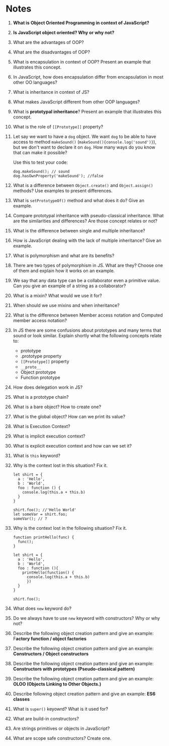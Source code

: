 # Notes

1. **What is** **Object Oriented Programming in context of JavaScript?**
2. **Is JavaScript object oriented? Why or why not?**
3. What are the advantages of OOP?
4. What are the disadvantages of OOP? 
5. What is encapsulation in context of OOP? Present an example that illustrates this concept.
6. In JavaScript, how does encapsulation differ from encapsulation in most other OO languages?
7. What is inheritance in context of JS?
8. What makes JavaScript different from other OOP languages?
9. What is **prototypal inheritance**? Present an example that illustrates this concept.
10. What is the role of `[[Prototype]]` property?
11. Let say we want to have a `dog` object. We want `dog` to be able to have access to method `makeSound()` (`makeSound(){console.log('sound')}`), but we don't want to declare it on `dog`. How many ways do you know that can make it possible?
    
    Use this to test your code:
    
    ```
    dog.makeSound(); // sound
    dog.hasOwnProperty('makeSound'); //false
    
    ```
    
12. What is a difference between `Object.create()` and `Object.assign()` methods? Use examples to present differences.
13. What is `setPrototypeOf()` method and what does it do? Give an example.
14. Compare prototypal inheritance with pseudo-classical inheritance. What are the similarities and differences? Are those concept relates or not?
15. What is the difference between single and multiple inheritance?
16. How is JavaScript dealing with the lack of multiple inheritance? Give an example.
17. What is polymorphism and what are its benefits?
18. There are two types of polymorphism in JS. What are they? Choose one of them and explain how it works on an example.
19. We say that any data type can be a collaborator even a primitive value. Can you give an example of a string as a collaborator?
20. What is a mixin? What would we use it for?
21. When should we use mixins and when inheritance?
22. What is the difference between Member access notation and Computed member access notation?
23. In JS there are some confusions about prototypes and many terms that sound or look similar. Explain shortly what the following concepts relate to:
    - prototype
    - .prototype property
    - `[[Prototype]]` property
    - `__proto__`
    - Object prototype
    - Function prototype
24. How does delegation work in JS?
25. What is a prototype chain?
26. What is a bare object? How to create one?
27. What is the global object? How can we print its value?
28. What is Execution Context?
29. What is implicit execution context?
30. What is explicit execution context and how can we set it?
31. What is `this` keyword?
32. Why is the context lost in this situation? Fix it.
    
    ```
    let shirt = {
      a : 'Hello',
      b : 'World',
      foo : function () {
        console.log(this.a + this.b)
      }
    }
    
    shirt.foo(); //'Hello World'
    let someVar = shirt.foo;  
    someVar(); // ?
    
    ```
    
33. Why is the context lost in the following situation? Fix it.
    
    ```
    function printHello(func) {
      func();
    }
    
    let shirt = {
      a : 'Hello',
      b : 'World',
      foo : function (){
        printHello(function() {
          console.log(this.a + this.b)
          })
      }
    }
    
    shirt.foo();
    
    ```
    
34. What does `new` keyword do?
35. Do we always have to use `new` keyword with constructors? Why or why not?
36. Describe the following object creation pattern and give an example: F**actory function / object factories**
37. Describe the following object creation pattern and give an example: **Constructors / Object constructors**
38. Describe the following object creation pattern and give an example: **Constructors with prototypes (Pseudo-classical pattern)**
39. Describe the following object creation pattern and give an example: **OLOO (Objects Linking to Other Objects.)**
40. Describe following object creation pattern and give an example: **ES6** **classes**
41. What is `super()` keyowrd? What is it used for?
42. What are build-in constructors?
43. Are strings primitives or objects in JavaScript?
44. What are scope safe constructors? Create one.